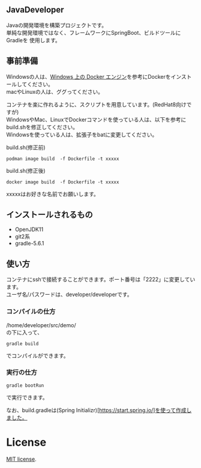## JavaDeveloper
Javaの開発環境を構築プロジェクトです。  
単純な開発環境ではなく、フレームワークにSpringBoot、ビルドツールにGradleを
使用します。

## 事前準備  
Windowsの人は、[Windows 上の Docker エンジン](https://docs.microsoft.com/ja-jp/virtualization/windowscontainers/manage-docker/configure-docker-daemon)を参考にDockerをインストールしてください。  
macやLinuxの人は、ググってください。

コンテナを楽に作れるように、スクリプトを用意しています。(RedHat8向けですが)  
WindowsやMac、LinuxでDockerコマンドを使っている人は、以下を参考にbuild.shを修正してください。  
Windowsを使っている人は、拡張子をbatに変更してください。

build.sh(修正前)
```
podman image build  -f Dockerfile -t xxxxx
```
build.sh(修正後)
```
docker image build  -f Dockerfile -t xxxxx
```

xxxxxはお好きな名前でお願いします。

## インストールされるもの
* OpenJDK11
* git2系
* gradle-5.6.1

## 使い方
コンテナにsshで接続することができます。ポート番号は「2222」に変更しています。  
ユーザ名/パスワードは、developer/developerです。 

### コンパイルの仕方
/home/developer/src/demo/  
の下に入って、
```
gradle build
```
でコンパイルができます。

### 実行の仕方
```
gradle bootRun
```
で実行できます。

なお、build.gradleは(Spring Initializr)[https://start.spring.io/]を使って作成しました。

# License
[MIT license](https://en.wikipedia.org/wiki/MIT_License).
